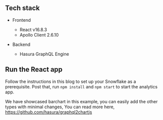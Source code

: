 ## Tech stack

- Frontend

  - React v16.8.3
  - Apollo Client 2.6.10

- Backend
  - Hasura GraphQL Engine

## Run the React app

Follow the instructions in this blog to set up your Snowflake as a prerequisite.
Post that, run `npm install` and `npm start` to start the analytics app.

We have showcased barchart in this example, you can easily add the other types with minimal changes,
You can read more here, https://github.com/hasura/graphql2chartjs

